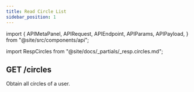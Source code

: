 ```yaml
---
title: Read Circle List
sidebar_position: 1
---
```


import {
  APIMetaPanel,
  APIRequest,
  APIEndpoint,
  APIParams,
  APIPayload,
} from "@site/src/components/api";

import RespCircles from "@site/docs/_partials/_resp.circles.md";

## GET /circles

Obtain all circles of a user.

<APIEndpoint url="/circles" />

<APIMetaPanel scope="CIRCLES:READ" />

<APIRequest title="Get Circles" url="/circles" />

<RespCircles />
